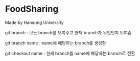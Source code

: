 # FoodSharing
Made by Hansung University


git branch : 모든 branch를 보여주고 현재 branch가 무엇인지 보여줌

git branch name : name에 해당하는 branch를 생성함

git checkout name : 현재 branch를 name에 해당하는 branch로 전환

